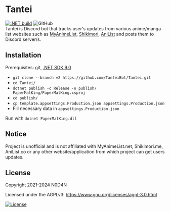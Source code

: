 Tantei
=================


[![.NET build](https://github.com/TanteiBot/Tantei/actions/workflows/build.yml/badge.svg)](https://github.com/TanteiBot/Tantei/actions/workflows/build.yml) ![GitHub](https://img.shields.io/github/license/TanteiBot/Tantei?label=License&style=flat-square)  
Tantei is Discord bot that tracks user's updates from various anime/manga list websites such as [MyAnimeList](https://myanimelist.net), [Shikimori](https://shikimori.me), [AniList](https://anilist.co) and posts them to Discord server/s.

Installation
---------------------
Prerequisites: git, [.NET SDK 9.0](https://get.dot.net/9)
- `git clone --branch v2 https://github.com/TanteiBot/Tantei.git`
- `cd Tantei/`
- `dotnet publish -c Release -o publish/ PaperMalKing/PaperMalKing.csproj`
- `cd publish/`
- `cp template.appsettings.Production.json appsettings.Production.json`
- Fill necessary data in `appsettings.Production.json`

Run with `dotnet PaperMalKing.dll`

Notice
---------------------
Project is unofficial and is not affiliated with MyAnimeList.net, Shikimori.me, AniList.co or any other website/application from which project can get users updates.

License
---------------------

Copyright 2021-2024 N0D4N

Licensed under the AGPLv3: https://www.gnu.org/licenses/agpl-3.0.html

[![License](https://www.gnu.org/graphics/agplv3-with-text-100x42.png)](https://www.gnu.org/licenses/agpl-3.0.html)
